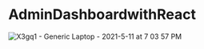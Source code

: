 # AdminDashboardwithReact
![X3gq1 - Generic Laptop - 2021-5-11 at 7 03 57 PM](https://user-images.githubusercontent.com/73660174/140518556-4fa65b17-c543-4fd2-97c1-488bd931a023.jpg)

